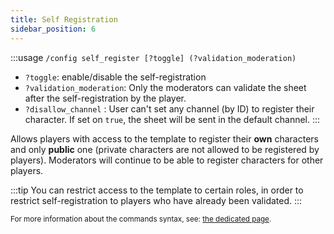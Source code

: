 ```yaml
---
title: Self Registration
sidebar_position: 6
---
```


:::usage
`/config self_register [?toggle] (?validation_moderation)`
- `?toggle`: enable/disable the self-registration
- `?validation_moderation`: Only the moderators can validate the sheet after the self-registration by the player.
- `?disallow_channel` : User can't set any channel (by ID) to register their character. If set on `true`, the sheet will be sent in the default channel.
:::

Allows players with access to the template to register their **own** characters and only **public** one (private characters are not allowed to be registered by players).
Moderators will continue to be able to register characters for other players.


:::tip
You can restrict access to the template to certain roles, in order to restrict self-registration to players who have already been validated.
:::

<small>For more information about the commands syntax, see: [the dedicated page](../introduction/format.mdx).</small>
